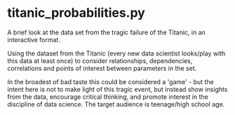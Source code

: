 # titanic_probabilities.py
A brief look at the data set from the tragic failure of the Titanic, in an interactive format.

Using the dataset from the Titanic (every new data scientist looks/play with this data at least once) to consider relationships, dependencies, correlations and points of interest between parameters in the set.

In the broadest of bad taste this could be considered a 'game' - but the intent here is not to make light of this tragic event, but instead show insights from the data, encourage critical thinking, and promote interest in the discipline of data science. The target audience is teenage/high school age.
